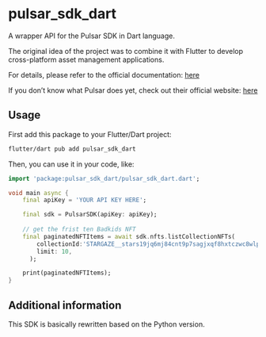 # pulsar_sdk_dart

A wrapper API for the Pulsar SDK in Dart language. 

The original idea of ​​the project was to combine it with Flutter to develop cross-platform asset management applications.

For details, please refer to the official documentation: [here](https://pulsar.readme.io/)

If you don’t know what Pulsar does yet, check out their official website: [here](https://app.pulsar.finance/)

## Usage

First add this package to your Flutter/Dart project:

```bash
flutter/dart pub add pulsar_sdk_dart
```
Then, you can use it in your code, like:

```dart
import 'package:pulsar_sdk_dart/pulsar_sdk_dart.dart';

void main async {
    final apiKey = 'YOUR API KEY HERE';

    final sdk = PulsarSDK(apiKey: apiKey);
  
    // get the frist ten Badkids NFT
    final paginatedNFTItems = await sdk.nfts.listCollectionNFTs(
        collectionId:'STARGAZE__stars19jq6mj84cnt9p7sagjxqf8hxtczwc8wlpuwe4sh62w45aheseues57n420',
        limit: 10,
      );

    print(paginatedNFTItems);
}
```

## Additional information
This SDK is basically rewritten based on the Python version.
